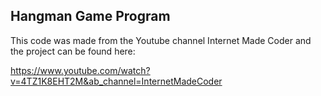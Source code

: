 ## Hangman Game Program
This code was made from the Youtube channel Internet Made Coder and the project can be found here:

https://www.youtube.com/watch?v=4TZ1K8EHT2M&ab_channel=InternetMadeCoder
